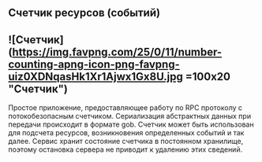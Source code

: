 ## Счетчик ресурсов (событий)

![Счетчик](https://img.favpng.com/25/0/11/number-counting-apng-icon-png-favpng-uiz0XDNqasHk1Xr1Ajwx1Gx8U.jpg =100x20 "Счетчик")
----
Простое приложение, предоставляющее работу по RPC протоколу с потокобезопасным счетчиком.
Сериализация абстрактных данных при передачи происходит в формате gob.
Счетчик может быть использован для подсчета ресурсов, возникновения определенных событий и так далее.
Сервис хранит состояние счетчика в постоянном хранилище, поэтому остановка сервера не приводит к удалению этих сведений.